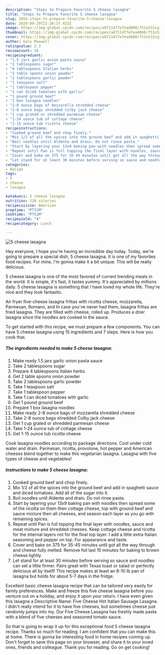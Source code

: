```yaml
---
description: "Steps to Prepare Favorite 5 cheese lasagna"
title: "Steps to Prepare Favorite 5 cheese lasagna"
slug: 2055-steps-to-prepare-favorite-5-cheese-lasagna
date: 2020-09-29T22:30:37.432Z
image: https://img-global.cpcdn.com/recipes/a0711477e7ead080/751x532cq70/5-cheese-lasagna-recipe-main-photo.jpg
thumbnail: https://img-global.cpcdn.com/recipes/a0711477e7ead080/751x532cq70/5-cheese-lasagna-recipe-main-photo.jpg
cover: https://img-global.cpcdn.com/recipes/a0711477e7ead080/751x532cq70/5-cheese-lasagna-recipe-main-photo.jpg
author: Gary Maxwell
ratingvalue: 3.3
reviewcount: 10
recipeingredient:
- "1.5 jars garlic onion pasta sauce"
- "2 tablespoons sugar"
- "4 tablespoons Italian herbs"
- "2 table spoons onion powder"
- "2 tablespoons garlic powder"
- "1 teaspoon salt"
- "1 tablespoon pepper"
- "1 can diced tomatoes with garlic"
- "1 pound ground beef"
- "1 box lasagna noodles"
- "2-8 ounce bags of mozzarella shredded cheese"
- "2-8 ounce bags shredded Colby jack cheese"
- "1 cup grated or shredded parmesan cheese"
- "1-24 ounce tub of cottage cheese"
- "1-15 ounce tub ricotta cheese"
recipeinstructions:
- "Cooked ground beef and chop finely."
- "Mix 1/2 of all the spices into the ground beef and add in spaghetti sauce and diced tomatoes. Add all of the sugar into it."
- "Boil noodles until Aldente and drain. Do not rinse pasta."
- "Start by layering your 13x9 baking pan with noodles then spread some of the ricotta on them then cottage cheese, top with ground beef and sauce mixture then all cheeses, and season each layer as you go with remaining spices."
- "Repeat until Pan is full topping the final layer with noodles, sauce and meat mixture and shredded cheeses. Keep cottage cheese and ricotta for the internal layers not for the final top layer. I add a little extra Italian seasoning and pepper on top. For appearance and taste."
- "Cover and bake on 375 for 35-45 minutes until got all the way through and cheese fully melted. Remove foil last 10 minutes for baking to brown cheese lightly."
- "Let stand for at least 30 minutes before serving so sauce and noodles can set a little firmer. Pairs great with Texas toast or salad or perfectly delicious all by itself! This recipe makes at least an 8-10 lb pan of lasagna but holds for about 5-7 days in the fridge."
categories:
- Recipe
tags:
- 5
- cheese
- lasagna

katakunci: 5 cheese lasagna 
nutrition: 220 calories
recipecuisine: American
preptime: "PT31M"
cooktime: "PT51M"
recipeyield: "4"
recipecategory: Lunch

---
```



![5 cheese lasagna](https://img-global.cpcdn.com/recipes/a0711477e7ead080/751x532cq70/5-cheese-lasagna-recipe-main-photo.jpg)

Hey everyone, I hope you're having an incredible day today. Today, we're going to prepare a special dish, 5 cheese lasagna. It is one of my favorites food recipes. For mine, I'm gonna make it a bit unique. This will be really delicious.

5 cheese lasagna is one of the most favored of current trending meals in the world. It is simple, it's fast, it tastes yummy. It's appreciated by millions daily. 5 cheese lasagna is something that I have loved my whole life. They're nice and they look fantastic.

Air fryer five-cheese lasagna frittas with ricotta cheese, mozzarella, Parmesan, Romano, and In case you&#39;ve never had them, lasagna frittas are fried lasagna. They are filled with cheese, rolled up. Produces a drier lasagna since the noodles are cooked in the sauce.


To get started with this recipe, we must prepare a few components. You can have 5 cheese lasagna using 15 ingredients and 7 steps. Here is how you cook that.

<!--inarticleads1-->

##### The ingredients needed to make 5 cheese lasagna:

1. Make ready 1.5 jars garlic onion pasta sauce
1. Take 2 tablespoons sugar
1. Prepare 4 tablespoons Italian herbs
1. Get 2 table spoons onion powder
1. Take 2 tablespoons garlic powder
1. Take 1 teaspoon salt
1. Take 1 tablespoon pepper
1. Take 1 can diced tomatoes with garlic
1. Get 1 pound ground beef
1. Prepare 1 box lasagna noodles
1. Make ready 2-8 ounce bags of mozzarella shredded cheese
1. Take 2-8 ounce bags shredded Colby jack cheese
1. Get 1 cup grated or shredded parmesan cheese
1. Take 1-24 ounce tub of cottage cheese
1. Get 1-15 ounce tub ricotta cheese


Cook lasagna noodles according to package directions. Cool under cold water and drain. Parmesan, ricotta, provolone, hot pepper and American cheeses blend together to make this vegetarian lasagna. Lasagna with five types of cheese and vegetables! 

<!--inarticleads2-->

##### Instructions to make 5 cheese lasagna:

1. Cooked ground beef and chop finely.
1. Mix 1/2 of all the spices into the ground beef and add in spaghetti sauce and diced tomatoes. Add all of the sugar into it.
1. Boil noodles until Aldente and drain. Do not rinse pasta.
1. Start by layering your 13x9 baking pan with noodles then spread some of the ricotta on them then cottage cheese, top with ground beef and sauce mixture then all cheeses, and season each layer as you go with remaining spices.
1. Repeat until Pan is full topping the final layer with noodles, sauce and meat mixture and shredded cheeses. Keep cottage cheese and ricotta for the internal layers not for the final top layer. I add a little extra Italian seasoning and pepper on top. For appearance and taste.
1. Cover and bake on 375 for 35-45 minutes until got all the way through and cheese fully melted. Remove foil last 10 minutes for baking to brown cheese lightly.
1. Let stand for at least 30 minutes before serving so sauce and noodles can set a little firmer. Pairs great with Texas toast or salad or perfectly delicious all by itself! This recipe makes at least an 8-10 lb pan of lasagna but holds for about 5-7 days in the fridge.


Excellent basic cheese lasagna recipe that can be tailored very easily for family preferences. Make and freeze this five cheese lasagna before you venture out on a holiday, and enjoy it upon your return. I have even given this lasagna a Descriptive Name: Five Cheese Hot Italian Sausage Lasagna. I didn&#39;t really intend for it to have five cheeses, but sometimes cheese just randomly jumps into my. Our Five Cheese Lasagna has freshly made pasta with a blend of five cheeses and seasoned tomato sauce. 

So that is going to wrap it up for this exceptional food 5 cheese lasagna recipe. Thanks so much for reading. I am confident that you can make this at home. There is gonna be interesting food in home recipes coming up. Don't forget to save this page on your browser, and share it to your loved ones, friends and colleague. Thank you for reading. Go on get cooking!
